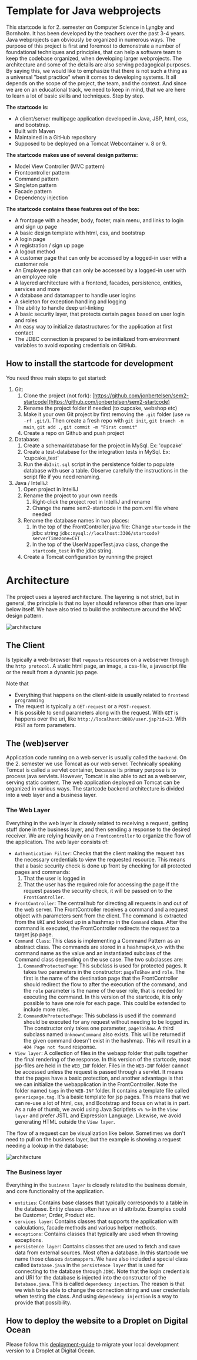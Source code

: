 # Template for Java webprojects

This startcode is for 2. semester on Computer Science in Lyngby and Bornholm. It has been
developed by the teachers over the past 3-4 years. Java webprojects can obviously be
organized in numerous ways. The purpose of this project is first and foremost to demonstrate
a number of foundational techniques and principles, that can help a software team to keep 
the codebase organized, when developing larger webprojects. The architecture and some of the
details are also serving pedagogical purposes. By saying this, we would like to emphasize
that there is not such a thing as a universal "best practice" when it comes to developing 
systems. It all depends on the scope of the project, the team, and the context. And since
we are on an educational track, we need to keep in mind, that we are here to learn a lot of
basic skills and techniques. Step by step.

**The startcode is:**
 
- A client/server multipage application developed in Java, JSP, html, css, and bootstrap.
- Built with Maven
- Maintained in a GitHub repository
- Supposed to be deployed on a Tomcat Webcontainer v. 8 or 9.

**The startcode makes use of several design patterns:**

- Model View Controller (MVC pattern)
- Frontcontroller pattern
- Command pattern
- Singleton pattern
- Facade pattern
- Dependency injection

**The startcode contains these features out of the box:**

- A frontpage with a header, body, footer, main menu, and links to login and sign up page
- A basic design template with html, css, and bootstrap
- A login page
- A registration / sign up page
- A logout method
- A customer page that can only be accessed by a logged-in user with a customer role
- An Employee page that can only be accessed by a logged-in user with an employee role
- A layered architecture with a frontend, facades, persistence, entities, services and more
- A database and datamapper to handle user logins
- A skeleton for exception handling and logging
- The ability to handle deep url-linking
- A basic security layer, that protects certain pages based on user login and roles
- An easy way to initialize datastructures for the application at first contact
- The JDBC connection is prepared to be initialized from environment variables to avoid
exposing credentials on GitHub.

## How to install the startcode for development

You need three main steps to get started:

1. Git:
    1. Clone the project (not fork): [https://github.com/jonbertelsen/sem2-startcode](https://github.com/jonbertelsen/sem2-startcode)
    2. Rename the project folder if needed (to cupcake, webshop etc)
    3. Make it your own Git project by first removing the `.git` folder (use `rm -rf .git/`). Then
       create a fresh repo with `git init`, `git branch -m main`,  `git add .`, `git commit -m "First commit"`
    4. Create a repo on Github and push project
2. Database:
    1. Create a schema/database for the project in MySql. Ex: 'cupcake'
    2. Create a test-database for the integration tests in MySql. Ex: 'cupcake_test'
    3. Run the `dbInit.sql` script in the persistence folder to populate database with user a table. Observe
       carefully the instructions in the script file if you need renaming.
3. Java / IntelliJ:
    1. Open project in IntelliJ
    2. Rename the project to your own needs
        1. Right-click the project root in IntelliJ and rename
        2. Change the name sem2-startcode in the pom.xml file where needed
    3.  Rename the database names in two places:
        1. In the top of the FrontController.java file: Change `startcode` in the jdbc string `jdbc:mysql://localhost:3306/startcode?serverTimezone=CET`
        2. In the top of the UserMapperTest.java class, change the `startcode_test` in the jdbc string.
    4. Create a Tomcat configuration by running the project


# Architecture

The project uses a layered architecture. The layering is not strict, but in general, the principle
is that no layer should reference other than one layer below itself. We have also tried to
build the architecture around the MVC design pattern.

![architecture](documentation/images/architecture.jpg)
   
## The Client
Is typically a web-browser that `requests` resources on a webserver through the `http protocol`. 
A static html page, an image, a css-file, a javascript file or the result from a dynamic jsp page.

Note that

-  Everything that happens on the client-side is usually related to `frontend programming`
-  The request is typically a `GET-request` or a `POST-request`.
-  It is possible to send parameters along with the request. With `GET` is happens over the uri, like
   `http://localhost:8080/user.jsp?id=23`. With `POST` as form parameters.

## The (web)server
Application code running on a web server is usually called the `backend`.
On the 2. semester we use Tomcat as our web server. Technically speaking Tomcat is called a 
servlet container, because its primary purpose is to process java servlets. However, Tomcat
is also able to act as a webserver, serving static content. The web application deployed on
Tomcat can be organized in various ways. The startcode backend architecture is divided into a
web layer and a business layer. 

### The Web Layer
Everything in the web layer is closely related to receiving a request, getting stuff done in the
business layer, and then sending a response to the desired receiver. We are relying heavily on
a `Frontcontroller` to organize the flow of the application. The web layer consists of:

- `Authentication Filter`: Checks that the client making the request has the
  necessary credentials to view the requested resource. This means that a basic security check is done
  up front by checking for all protected pages and commands:
    1. That the user is logged in
    2. That the user has the required role for accessing the page
  If the request passes the security check, it will be passed on to the `FrontController`.
- `FrontController`: The central hub for directing all requests in and out of the web server. 
  The FrontController receives a command and a request object with parameters sent from the client. 
  The command is extracted from the `URI` and looked up in a hashmap in the `Command` class. After the
  command is executed, the FrontController redirects the request to a target jsp page.
- `Command Class`: This class is implementing a Command Pattern as an abstract class. The commands
are stored in a hashmap<k,v> with the command name as the value and an instantiated subclass of 
  the Command class depending on the use case. The two subclasses are:
    1. `CommandProtectedPage`: This subclass is used for protected pages. It takes two parameters
       in the constructor: `pageToShow` and `role`. The first is the name of the destination page 
       that the FrontController should redirect the flow to after the execution of the command, and the
       `role` parameter is the name of the user role, that is needed for executing the command. In this
       version of the startcode, it is only possible to have one role for each page. This could be 
       extended to include more roles.
    2. `CommandUnProtectedPage`: This subclass is used if the command should be executed for any request
       without needing to be logged in. The constructor only takes one parameter, `pageToShow`.
A third subclass named `UnknownCommand` also exists. This will be returned if the given command 
       doesn't exist in the hashmap. This will result in a `404 Page not found` response.
- `View layer`: A collection of files in the webapp folder that pulls together the final rendering
  of the response. In this version of the startcode, most jsp-files are held in the `WEB_INF` folder.
  Files in the `WEB-INF` folder cannot be accessed unless the request is passed through a servlet. It 
  means that the pages have a basic protection, and another advantage is that we can initialize 
  the webapplication in the FrontController. Note the folder named `tags` in the `WEB-INF` folder. It
  contains a template file called `genericpage.tag`. It's a basic template for jsp pages. This means
  that we can re-use a lot of html, css, and Bootstrap and focus on what is in <body> part. As a rule
  of thumb, we avoid using Java Scriptlets `<% %>` in the `View layer` and prefer JSTL and Expression Language.
  Likewise, we avoid generating HTML outside the `View layer`. 
       
The flow of a request can be visualization like below. Sometimes we don't need to pull on the
business layer, but the example is showing a request needing a lookup in the database:

![architecture](documentation/images/lifecycle.gif)

### The Business layer
Everything in the `business layer` is closely related to the business domain, and core 
functionality of the application. 

- `entities`: Contains base classes that typically corresponds to a table in the database. 
  Entity classes often have an id attribute. Examples could be Customer, Order, Product etc.
- `services layer`: Contains classes that supports the application with calculations, 
facade methods and various helper methods.
- `exceptions`: Contains classes that typically are used when throwing exceptions.
- `persistence layer`: Contains classes that are used to fetch and save data from external sources. 
Most often a database. In this startcode we name those classes `datamappers`. We have also included
a special class called `Database.java` in the `persistence layer` that is used for connecting to
the database through `JDBC`. Note that the login credentials and URI for the database is injected
into the constructor of the `Database.java`. This is called `dependency injection`. The reason is
that we wish to be able to change the connection string and user credentials when testing the 
class. And using `dependency injection` is a way to provide that possibility.

## How to deploy the website to a Droplet on Digital Ocean

Please follow this [deployment-guide](documentation/deployment.md) to migrate your local development version to a Droplet at Digital Ocean.





